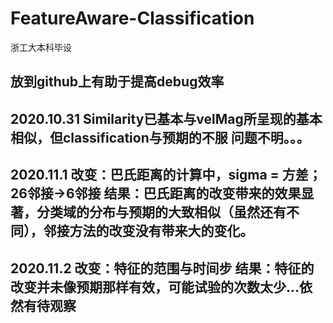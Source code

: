 # FeatureAware-Classification
浙工大本科毕设

放到github上有助于提高debug效率
------------------------------
2020.10.31
Similarity已基本与velMag所呈现的基本相似，但classification与预期的不服
问题不明。。。
-------------------------------
2020.11.1
改变：巴氏距离的计算中，sigma = 方差；26邻接->6邻接
结果：巴氏距离的改变带来的效果显著，分类域的分布与预期的大致相似（虽然还有不同），邻接方法的改变没有带来大的变化。
--------------------------------
2020.11.2
改变：特征的范围与时间步
结果：特征的改变并未像预期那样有效，可能试验的次数太少...依然有待观察
--------------------------------
